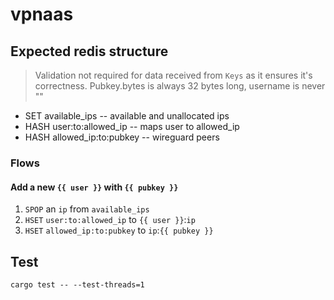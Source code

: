 # vpnaas

## Expected redis structure

> Validation not required for data received from `Keys` as it ensures it's correctness.
> Pubkey.bytes is always 32 bytes long, username is never ""

- SET available_ips -- available and unallocated ips
- HASH user:to:allowed_ip -- maps user to allowed_ip
- HASH allowed_ip:to:pubkey -- wireguard peers

### Flows

#### Add a new `{{ user }}` with `{{ pubkey }}`

1. `SPOP` an `ip` from `available_ips`
2. `HSET` `user:to:allowed_ip` to `{{ user }}`:`ip`
2. `HSET` `allowed_ip:to:pubkey` to `ip`:`{{ pubkey }}`

## Test

    cargo test -- --test-threads=1
